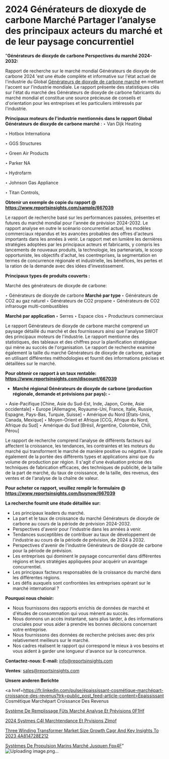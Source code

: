 # 2024 Générateurs de dioxyde de carbone Marché Partager l’analyse des principaux acteurs du marché et de leur paysage concurrentiel

"<strong>Générateurs de dioxyde de carbone Perspectives du marché 2024-2032:</strong>

Rapport de recherche sur le marché mondial Générateurs de dioxyde de carbone 2024 'est une étude complète et informative sur l'état actuel de l'industrie du Global <a href=https://www.reportsinsights.com/sample/667039>Générateurs de dioxyde de carbone marché</a> en mettant l'accent sur l'industrie mondiale. Le rapport présente des statistiques clés sur l'état du marché des Générateurs de dioxyde de carbone fabricants du marché mondial et constitue une source précieuse de conseils et d'orientation pour les entreprises et les particuliers intéressés par l'industrie.

<strong>Principaux moteurs de l'industrie mentionnés dans le rapport Global Générateurs de dioxyde de carbone marché</strong> :
‣ Van Dijk Heating

‣ Hotbox Internationa

‣ GGS Structures

‣ Green Air Products

‣ Parker NA

‣ Hydrofarm

‣ Johnson Gas Appliance

‣ Titan Controls,

<strong>Obtenir un exemple de copie du rapport @ <a href=https://www.reportsinsights.com/sample/667039>https://www.reportsinsights.com/sample/667039</a></strong>

Le rapport de recherche basé sur les performances passées, présentes et futures du marché mondial pour l'année de prévision 2024-2032. Le rapport analyse en outre le scénario concurrentiel actuel, les modèles commerciaux répandus et les avancées probables des offres d'acteurs importants dans les années à venir. Le rapport met en lumière les dernières stratégies adoptées par les principaux acteurs et fabricants, y compris les lancements de nouveaux produits, la technologie, les partenariats, le scoop opportuniste, les objectifs d'achat, les coentreprises, la segmentation en termes de concurrence régionale et industrielle, les bénéfices, les pertes et la ration de la demande avec des idées d'investissement.

<strong>Principaux types de produits couverts :</strong>

Marché des générateurs de dioxyde de carbone:

‣  Générateurs de dioxyde de carbone <strong> Marché <strong> par type </strong> </strong>
‣ Générateurs de CO2 au gaz naturel
‣ Générateurs de CO2 propane
‣ Générateurs de CO2 infrarouge multi-combustibles

<strong>Marché par application </strong>
‣ Serres
‣ Espace clos
‣ Producteurs commerciaux

Le rapport Générateurs de dioxyde de carbone marché comprend un paysage détaillé du marché et des fournisseurs ainsi que l'analyse SWOT des principaux moteurs de l'industrie. Le rapport mentionne des statistiques, des tableaux et des chiffres pour la planification stratégique qui mène au succès de l'organisation. Le rapport de recherche examine également la taille du marché Générateurs de dioxyde de carbone, partage en utilisant différentes méthodologies et fournit des informations précises et détaillées sur le marché.

<strong>Pour obtenir ce rapport à un taux rentable: <a href=https://www.reportsinsights.com/discount/667039>https://www.reportsinsights.com/discount/667039</a></strong>
<ul>
  <li><strong>Marché régional Générateurs de dioxyde de carbone (production régionale, demande et prévisions par pays): -</strong></li>
</ul>
‣ Asie-Pacifique [Chine, Asie du Sud-Est, Inde, Japon, Corée, Asie occidentale]
‣ Europe [Allemagne, Royaume-Uni, France, Italie, Russie, Espagne, Pays-Bas, Turquie, Suisse]
‣ Amérique du Nord [États-Unis, Canada, Mexique]
‣ Moyen-Orient et Afrique [CCG, Afrique du Nord, Afrique du Sud]
‣ Amérique du Sud [Brésil, Argentine, Colombie, Chili, Pérou]

Le rapport de recherche comprend l’analyse de différents facteurs qui affectent la croissance, les tendances, les contraintes et les moteurs du marché qui transforment le marché de manière positive ou négative. Il parle également de la portée des différents types et applications ainsi que du volume de production par région. Il s'agit d'une évaluation précise des techniques de fabrication efficaces, des techniques de publicité, de la taille de la part de marché, du taux de croissance, de la taille, des revenus, des ventes et de l'analyse de la chaîne de valeur.

<strong>Pour acheter ce rapport, veuillez remplir le formulaire @   <a href=https://www.reportsinsights.com/buynow/667039>https://www.reportsinsights.com/buynow/667039</a></strong>

<strong>La recherche fournit une étude détaillée sur:</strong>
<ul>
  <li>Les principaux leaders du marché.</li>
  <li>La part et le taux de croissance du marché Générateurs de dioxyde de carbone au cours de la période de prévision 2024-2032.</li>
  <li>Perspectives d'avenir pour l'industrie dans les années à venir.</li>
  <li>Tendances susceptibles de contribuer au taux de développement de l'industrie au cours de la période de prévision, de 2024 à 2032.</li>
  <li>Perspectives d'avenir de l'industrie Générateurs de dioxyde de carbone pour la période de prévision.</li>
  <li>Les entreprises qui dominent le paysage concurrentiel dans différentes régions et leurs stratégies appliquées pour acquérir un avantage concurrentiel.</li>
  <li>Les principaux facteurs responsables de la croissance du marché dans les différentes régions.</li>
  <li>Les défis auxquels sont confrontées les entreprises opérant sur le marché international ?</li>
</ul>
<strong>Pourquoi nous choisir:</strong>
<ul>
  <li>Nous fournissons des rapports enrichis de données de marché et d'études de consommation qui vous mènent au succès.</li>
  <li>Nous donnons un accès instantané, sans plus tarder, à des informations cruciales pour vous aider à prendre les bonnes décisions concernant votre entreprise.</li>
  <li>Nous fournissons des données de recherche précises avec des prix relativement meilleurs sur le marché.</li>
  <li>Nos cadres réalisent le rapport qui correspond le mieux à vos besoins et vous aident à garder une longueur d'avance sur la concurrence.</li>
</ul>
<strong>Contactez-nous:
</strong><strong>E-mail:</strong> <a href=mailto:info@reportsinsights.com>info@reportsinsights.com</a>

<strong>Ventes</strong>: <a href=mailto:sales@reportsinsights.com>sales@reportsinsights.com</a>

<strong>Unsere anderen Berichte</strong>

<a href=https://fr.linkedin.com/pulse/épaississant-cosmétique-marchépart-croissance-des-revenus?trk=public_post_feed-article-content>Épaississant Cosmétique Marchépart Croissance Des Revenus</a>

<a href=https://fr.linkedin.com/pulse/système-de-remplissage-fûts-marché-analyse-et-prévisions-0f1hf/>Système De Remplissage Fûts Marché Analyse Et Prévisions 0F1Hf</a>

<a href=https://www.linkedin.com/pulse/2024-syst%C3%A8mes-c4i-march%C3%A9tendance-et-pr%C3%A9visions-zlmof/>2024 Systmes C4I Marchtendance Et Prvisions Zlmof</a>

<a href=https://medium.com/@devikamore1785434/three-winding-transformer-market-size-growth-cagr-and-key-insights-to-2023-4a814728e212>Three Winding Transformer Market Size Growth Cagr And Key Insights To 2023 4A814728E212</a>

<a href=https://fr.linkedin.com/pulse/systèmes-de-propulsion-marins-marché-jusquen-fpx4f/>Systèmes De Propulsion Marins Marché Jusquen Fpx4F</a>"
![Uploading image.png…]()
